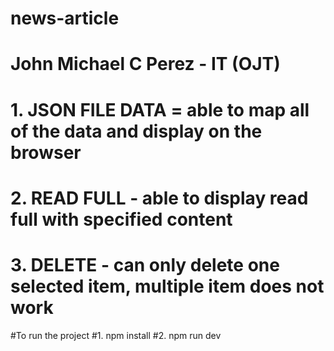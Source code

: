 # news-article
# John Michael C Perez - IT (OJT)

# 1. JSON FILE DATA = able to map all of the data and display on the browser
# 2. READ FULL - able to display read full with specified content
# 3. DELETE - can only delete one selected item, multiple item does not work

#To run the project
#1. npm install
#2. npm run dev
